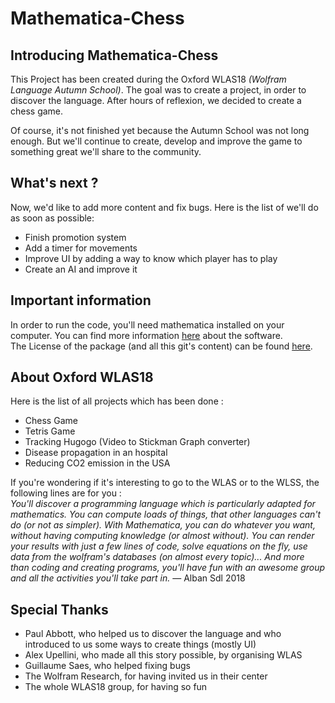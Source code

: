 # Mathematica-Chess #

## Introducing Mathematica-Chess ##
This Project has been created during the Oxford WLAS18 *(Wolfram Language Autumn School)*.
The goal was to create a project, in order to discover the language. After hours of reflexion, we decided to create a chess game.

Of course, it's not finished yet because the Autumn School was not long enough.
But we'll continue to create, develop and improve the game to something great we'll share to the community.

## What's next ? ##
Now, we'd like to add more content and fix bugs. Here is the list of we'll do as soon as possible:
- Finish promotion system
- Add a timer for movements
- Improve UI by adding a way to know which player has to play
- Create an AI and improve it

## Important information ##
In order to run the code, you'll need mathematica installed on your computer. You can find more information [here](http://www.wolfram.com/mathematica/) about the software.\
The License of the package (and all this git's content) can be found [here](LICENSE.md).

## About Oxford WLAS18 ##
Here is the list of all projects which has been done :
- Chess Game
- Tetris Game
- Tracking Hugogo (Video to Stickman Graph converter)
- Disease propagation in an hospital
- Reducing CO2 emission in the USA

If you're wondering if it's interesting to go to the WLAS or to the WLSS, the following lines are for you :\
*You'll discover a programming language which is particularly adapted for mathematics. You can compute loads of things, that other languages can't do (or not as simpler). With Mathematica, you can do whatever you want, without having computing knowledge (or almost without). You can render your results with just a few lines of code, solve equations on the fly, use data from the wolfram's databases (on almost every topic)... And more than coding and creating programs, you'll have fun with an awesome group and all the activities you'll take part in.* ― Alban Sdl 2018

## Special Thanks ##
- Paul Abbott, who helped us to discover the language and who introduced to us some ways to create things (mostly UI)
- Alex Upellini, who made all this story possible, by organising WLAS
- Guillaume Saes, who helped fixing bugs
- The Wolfram Research, for having invited us in their center
- The whole WLAS18 group, for having so fun